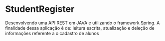 # StudentRegister

Desenvolvendo uma API REST em JAVA e utilizando o framework Spring. A finalidade dessa aplicação é de: leitura escrita, atualização e deleção de informações referente a o cadastro de alunos
